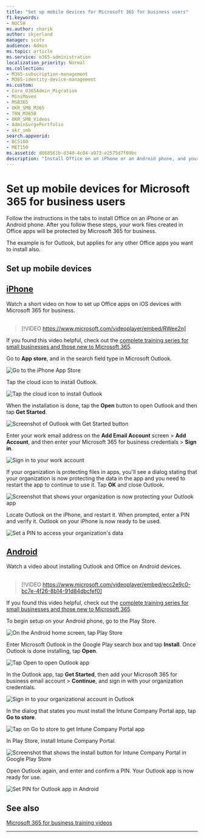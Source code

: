 ```yaml
---
title: "Set up mobile devices for Microsoft 365 for business users"
f1.keywords:
- NOCSH
ms.author: sharik
author: skjerland
manager: scotv
audience: Admin
ms.topic: article
ms.service: o365-administration
localization_priority: Normal
ms.collection: 
- M365-subscription-management
- M365-identity-device-management 
ms.custom:
- Core_O365Admin_Migration
- MiniMaven
- MSB365
- OKR_SMB_M365
- TRN_M365B
- OKR_SMB_Videos
- AdminSurgePortfolio
- okr_smb
search.appverid:
- BCS160
- MET150
ms.assetid: d868561b-d340-4c04-a973-e2575d7f09bc
description: "Install Office on an iPhone or an Android phone, and your work files in Office apps will be protected by Microsoft 365 for business."
---
```


# Set up mobile devices for Microsoft 365 for business users

Follow the instructions in the tabs to install Office on an iPhone or an Android phone. After you follow these steps, your work files created in Office apps will be protected by Microsoft 365 for business.

The example is for Outlook, but applies for any other Office apps you want to install also.
  
## Set up mobile devices

## [iPhone](#tab/iPhone)
  
Watch a short video on how to set up Office apps on iOS devices with Microsoft 365 for business.<br><br>

> [!VIDEO https://www.microsoft.com/videoplayer/embed/RWee2n] 

If you found this video helpful, check out the [complete training series for small businesses and those new to Microsoft 365](../business-video/index.yml).

Go to **App store**, and in the search field type in Microsoft Outlook.
  
![Go to the iPhone App Store](../media/886913de-76e5-4883-8ed0-4eb3ec06188f.png)
  
Tap the cloud icon to install Outlook.
  
![Tap the cloud icon to install Outlook](../media/665e1620-948a-4ab8-b914-dca49530142c.png)
  
When the installation is done, tap the **Open** button to open Outlook and then tap **Get Started**.
  
![Screenshot of Outlook with Get Started button](../media/005bedec-ae50-4d75-b3bb-e7cef9e2561c.png)
  
Enter your work email address on the **Add Email Account** screen \> **Add Account**, and then enter your Microsoft 365 for business credentials \> **Sign in**.
  
![Sign in to your work account](../media/3cef1fb5-7bec-4d3d-8542-872b731ce19f.png)
  
If your organization is protecting files in apps, you'll see a dialog stating that your organization is now protecting the data in the app and you need to restart the app to continue to use it. Tap **OK** and close Outlook. 
  
![Screenshot that shows your organization is now protecting your Outlook app](../media/fb4c1c84-b1e9-42e1-8070-c13dcf79fb09.png)
  
Locate Outlook on the iPhone, and restart it. When prompted, enter a PIN and verify it. Outlook on your iPhone is now ready to be used.
  
![Set a PIN to access your organization's data](../media/64f2630b-3164-47a4-9dd6-ca0c29ed5fb3.png)
  
## [Android](#tab/Android)
  
Watch a video about installing Outlook and Office on Android devices.<br><br>

> [!VIDEO https://www.microsoft.com/videoplayer/embed/ecc2e9c0-bc7e-4f26-8b14-91d84dbcfef0] 

If you found this video helpful, check out the [complete training series for small businesses and those new to Microsoft 365](../business-video/index.yml).

To begin setup on your Android phone, go to the Play Store.
  
![On the Android home screen, tap Play Store](../media/93df88e7-c778-40e1-b35e-868ca6e97f6c.png)
  
Enter Microsoft Outlook in the Google Play search box and tap **Install**. Once Outlook is done installing, tap **Open**.
  
![Tap Open to open Outlook app](../media/8b4c5937-8875-4b5a-a5b6-b8c6c9cd6240.png)
  
In the Outlook app, tap **Get Started**, then add your Microsoft 365 for business email account \> **Continue**, and sign in with your organization credentials.
  
![Sign in to your organizational account in Outlook](../media/18f67c66-4bab-4b99-94bd-080839312e29.png)
  
In the dialog that states you must install the Intune Company Portal app, tap **Go to store**.
  
![Tap on Go to store to get Intune Company Portal app](../media/a702d712-5622-45dd-a511-b1adaee63071.png)
  
In Play Store, install Intune Company Portal.
  
![Screenshot that shows the install button for Intune Company Portal in Google Play Store](../media/5e0408f2-3f37-44dd-80ed-13ca2ac6df0c.png)
  
Open Outlook again, and enter and confirm a PIN. Your Outlook app is now ready for use.
  
![Set  PIN for Outlook app in Android](../media/edb91afb-f1ed-451a-bc6b-8ccba664e055.png)

## See also

[Microsoft 365 for business training videos](../business-video/index.yml)

---
